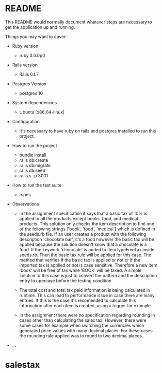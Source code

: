 # README

This README would normally document whatever steps are necessary to get the
application up and running.

Things you may want to cover:

* Ruby version
    * ruby 3.0.0p0

* Rails version
    * Rails 6.1.7

* Postgres Version
	* postgres 10

* System dependencies
    * Ubuntu [x86_64-linux]

* Configuration
    * It's necessary to have ruby on rails and postgres installed to run this project.

* How to run the project
    * bundle install
	* rails db:create
	* rails db:migrate
	* rails db:seed
	* rails s -p 3001

* How to run the test suite
    * rspec

* Observations
    * In the assignment specification it says that a basic tax of 10% is applied to all the products except books, food, and medical products. This solution only checks the item description to find one of the following strings ['book', 'food', 'medical'] which is defined in the seeds.rb file. If an user creates a product with the following description 'chocolate bar', it's a food however the basic tax will be applied because the solution doesn't know that a chocolate is a food. If the keywork 'chocolate' is added to ItemTypeFreeTax inside seeds.rb. Then the basic tax rule will be applied for this case. The method that verifies if the basic tax is applied or not or if the imported tax is applied or not is case sensitive. Therefore a new item 'book' will be free of tax while 'BOOK' will be taxed. A simple solution to this case is just to convert the pattern and the description entry to upercase before the testing condition.

    * The total cost and total tax paid information is being calculated in runtime. This can lead to performance issue in case there are many entries. If this is the case it's recomended to calculate this information after each item is created, using a trigger for example.

    * In the assignment there were no specification regarding rounding in cases other than calculating the salex tax. However, there were some cases for example when switching the currencies which generated price values with many decimal places. For these cases the rounding rule applied was to round to two decimal places.


* ...
# salestax
